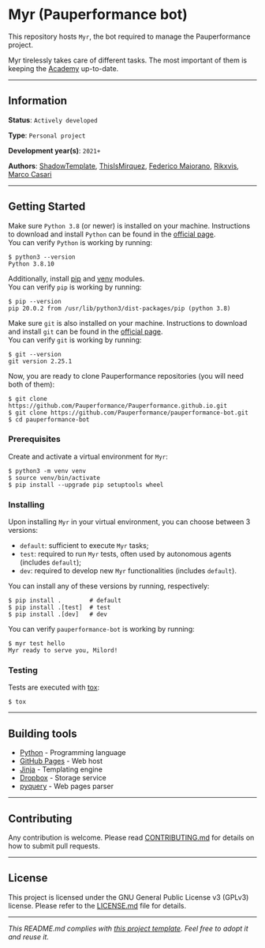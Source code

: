 # Myr (Pauperformance bot)

This repository hosts `Myr`, the bot required to manage the Pauperformance project.

Myr tirelessly takes care of different tasks.
The most important of them is keeping the [Academy](https://pauperformance.com/) up-to-date.

---
## Information

**Status**: `Actively developed`

**Type**: `Personal project`

**Development year(s)**: `2021+`

**Authors**: [ShadowTemplate](https://github.com/ShadowTemplate), [ThisIsMirquez](https://github.com/ThisIsMirquez), [Federico Maiorano](https://github.com/fedemaiorano), [Rikxvis](https://github.com/Rikxvis), [Marco Casari](https://github.com/mirasac)

---
## Getting Started

Make sure `Python 3.8` (or newer) is installed on your machine.
Instructions to download and install `Python` can be found in the [official page](https://www.python.org/downloads/).  
You can verify `Python` is working by running:
```
$ python3 --version
Python 3.8.10
```
Additionally, install [pip](https://pip.pypa.io/en/stable/installation/) and [venv](https://packaging.python.org/guides/installing-using-pip-and-virtual-environments/) modules.  
You can verify `pip` is working by running:
```
$ pip --version
pip 20.0.2 from /usr/lib/python3/dist-packages/pip (python 3.8)
```

Make sure `git` is also installed on your machine.
Instructions to download and install `git` can be found in the [official page](https://git-scm.com/downloads).  
You can verify `git` is working by running:
```
$ git --version
git version 2.25.1
```

Now, you are ready to clone Pauperformance repositories (you will need both of them):
```
$ git clone https://github.com/Pauperformance/Pauperformance.github.io.git
$ git clone https://github.com/Pauperformance/pauperformance-bot.git
$ cd pauperformance-bot
```

### Prerequisites

Create and activate a virtual environment for `Myr`:
```
$ python3 -m venv venv
$ source venv/bin/activate
$ pip install --upgrade pip setuptools wheel
```

### Installing

Upon installing `Myr` in your virtual environment, you can choose between 3 versions:
* `default`: sufficient to execute `Myr` tasks;
* `test`: required to run `Myr` tests, often used by autonomous agents (includes `default`);
* `dev`: required to develop new `Myr` functionalities (includes `default`).

You can install any of these versions by running, respectively:
```
$ pip install .        # default
$ pip install .[test]  # test
$ pip install .[dev]   # dev
```
You can verify `pauperformance-bot` is working by running:
```
$ myr test hello
Myr ready to serve you, Milord!
```

### Testing

Tests are executed with [tox](https://tox.wiki/):

```
$ tox
```
---

## Building tools

* [Python](https://www.python.org/) - Programming language
* [GitHub Pages](https://pages.github.com/) - Web host
* [Jinja](https://jinja.palletsprojects.com/) - Templating engine
* [Dropbox](https://www.dropbox.com/) - Storage service
* [pyquery](https://github.com/gawel/pyquery/) - Web pages parser

---
## Contributing

Any contribution is welcome.
Please read [CONTRIBUTING.md](CONTRIBUTING.md) for details on how to submit pull requests.

---
## License

This project is licensed under the GNU General Public License v3 (GPLv3) license.
Please refer to the [LICENSE.md](LICENSE.md) file for details.

---
*This README.md complies with [this project template](https://github.com/ShadowTemplate/project-template).
Feel free to adopt it and reuse it.*

